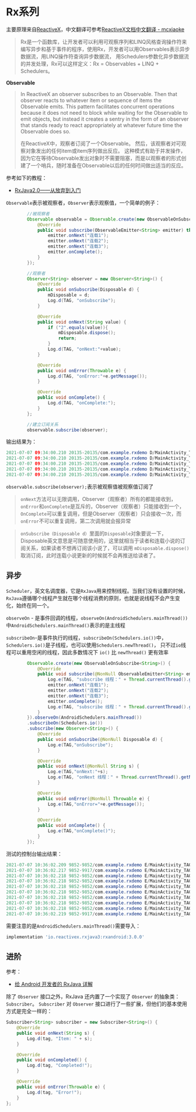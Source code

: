# Rx系列

主要原理来自[ReactiveX](http://reactivex.io/)，中文翻译可参考[ReactiveX文档中文翻译 - mcxiaoke](https://mcxiaoke.gitbooks.io/rxdocs/content/Intro.html)

> Rx是一个函数库，让开发者可以利用可观察序列和LINQ风格查询操作符来编写异步和基于事件的程序，使用Rx，开发者可以用Observables表示异步数据流，用LINQ操作符查询异步数据流， 用Schedulers参数化异步数据流的并发处理，Rx可以这样定义：Rx = Observables + LINQ + Schedulers。

**Observable**

> In ReactiveX an observer subscribes to an Observable. Then that observer reacts to whatever item or sequence of items the Observable emits. This pattern facilitates concurrent operations because it does not need to block while waiting for the Observable to emit objects, but instead it creates a sentry in the form of an observer that stands ready to react appropriately at whatever future time the Observable does so.
>
> 在ReactiveX中，观察者订阅了一个Observable。 然后，该观察者对可观察对象发出的任何item或item序列做出反应。 这种模式有助于并发操作，因为它在等待Observable发出对象时不需要阻塞，而是以观察者的形式创建了一个哨兵，随时准备在Observable以后的任何时间做出适当的反应。



参考如下的教程：

+ [RxJava2.0——从放弃到入门](https://www.jianshu.com/p/cd3557b1a474)



`Observable`表示被观察者，`Observer`表示观察值，一个简单的例子：

```java
        //被观察者
        Observable observable = Observable.create(new ObservableOnSubscribe<String>() {
            @Override
            public void subscribe(ObservableEmitter<String> emitter) throws Exception {
                emitter.onNext("连载1");
                emitter.onNext("连载2");
                emitter.onNext("连载3");
                emitter.onComplete();
            }
        });

        //观察者
        Observer<String> observer = new Observer<String>() {
            @Override
            public void onSubscribe(Disposable d) {
                mDisposable = d;
                Log.d(TAG, "onSubscribe");
            }

            @Override
            public void onNext(String value) {
                if ("2".equals(value)){
                    mDisposable.dispose();
                    return;
                }
                Log.d(TAG, "onNext:"+value);
            }

            @Override
            public void onError(Throwable e) {
                Log.d(TAG, "onError:"+e.getMessage());
            }

            @Override
            public void onComplete() {
                Log.d(TAG, "onComplete:");
            }
        };

        //建立订阅关系
        observable.subscribe(observer);
```

输出结果为：

```java
2021-07-07 09:34:00.210 20135-20135/com.example.rxdemo D/MainActivity_TAG: onSubscribe
2021-07-07 09:34:00.210 20135-20135/com.example.rxdemo D/MainActivity_TAG: onNext:连载1
2021-07-07 09:34:00.210 20135-20135/com.example.rxdemo D/MainActivity_TAG: onNext:连载2
2021-07-07 09:34:00.210 20135-20135/com.example.rxdemo D/MainActivity_TAG: onNext:连载3
2021-07-07 09:34:00.210 20135-20135/com.example.rxdemo D/MainActivity_TAG: onComplete:
```

`observable.subscribe(observer);`表示被观察值被观察值订阅了

> `onNext`方法可以无限调用，Observer（观察者）所有的都能接收到，`onError`和`onComplete`是互斥的，Observer（观察者）只能接收到一个，`OnComplete`可以重复调用，但是Observer（观察者）只会接收一次，而`onError`不可以重复调用，第二次调用就会报异常

> `onSubscribe（Disposable d）`里面的`Disposable`对象要说一下，Disposable英文意思是可随意使用的，这里就相当于读者和连载小说的订阅关系，如果读者不想再订阅该小说了，可以调用 `mDisposable.dispose()`取消订阅，此时连载小说更新的时候就不会再推送给读者了。



## 异步

`Scheduler`，英文名调度器，它是`RxJava`用来控制线程。当我们没有设置的时候，`RxJava`遵循哪个线程产生就在哪个线程消费的原则，也就是说线程不会产生变化，始终在同一个。

`observeOn` - 是事件回调的线程，`observeOn(AndroidSchedulers.mainThread())`中`AndroidSchedulers.mainThread()`表示的是主线程

`subscribeOn`-是事件执行的线程，`subscribeOn(Schedulers.io())`中，`Schedulers.io()`是子线程，也可以使用`Schedulers.newThread()`， 只不过`io`线程可以重用空闲的线程，因此多数情况下 `io()` 比 `newThread()` 更有效率

```java
        Observable.create(new ObservableOnSubscribe<String>() {
            @Override
            public void subscribe(@NonNull ObservableEmitter<String> emitter) throws Throwable {
                Log.e(TAG, "subscribe 线程：" + Thread.currentThread().getName());
                emitter.onNext("连载1");
                emitter.onNext("连载2");
                emitter.onNext("连载3");
                emitter.onComplete();
                Log.e(TAG, "subscribe 线程：" + Thread.currentThread().getName());
            }
        }).observeOn(AndroidSchedulers.mainThread())
        .subscribeOn(Schedulers.io())
        .subscribe(new Observer<String>() {
            @Override
            public void onSubscribe(@NonNull Disposable d) {
                Log.e(TAG,"onSubscribe");
            }

            @Override
            public void onNext(@NonNull String s) {
                Log.e(TAG,"onNext:"+s);
                Log.e(TAG, "onNext 线程：" + Thread.currentThread().getName());
            }

            @Override
            public void onError(@NonNull Throwable e) {
                Log.e(TAG,"onError="+e.getMessage());
            }

            @Override
            public void onComplete() {
                Log.e(TAG,"onComplete()");
            }
        });
```

测试的控制台输出结果：

```java
2021-07-07 10:36:02.209 9852-9852/com.example.rxdemo E/MainActivity_TAG: onSubscribe
2021-07-07 10:36:02.217 9852-9917/com.example.rxdemo E/MainActivity_TAG: subscribe 线程：RxCachedThreadScheduler-1
2021-07-07 10:36:02.218 9852-9852/com.example.rxdemo E/MainActivity_TAG: onNext:连载1
2021-07-07 10:36:02.218 9852-9852/com.example.rxdemo E/MainActivity_TAG: onNext 线程：main
2021-07-07 10:36:02.218 9852-9852/com.example.rxdemo E/MainActivity_TAG: onNext:连载2
2021-07-07 10:36:02.218 9852-9852/com.example.rxdemo E/MainActivity_TAG: onNext 线程：main
2021-07-07 10:36:02.218 9852-9852/com.example.rxdemo E/MainActivity_TAG: onNext:连载3
2021-07-07 10:36:02.218 9852-9852/com.example.rxdemo E/MainActivity_TAG: onNext 线程：main
2021-07-07 10:36:02.218 9852-9852/com.example.rxdemo E/MainActivity_TAG: onComplete()
2021-07-07 10:36:02.219 9852-9917/com.example.rxdemo E/MainActivity_TAG: subscribe 线程：RxCachedThreadScheduler-1
```

需要注意的是`AndroidSchedulers.mainThread()`需要导入：

```groovy
implementation 'io.reactivex.rxjava3:rxandroid:3.0.0'
```



## 进阶

参考：

+ [给 Android 开发者的 RxJava 详解](https://gank.io/post/560e15be2dca930e00da1083)



除了 `Observer` 接口之外，RxJava 还内置了一个实现了 `Observer` 的抽象类：`Subscriber`。 `Subscriber` 对 `Observer` 接口进行了一些扩展，但他们的基本使用方式是完全一样的：

```java
Subscriber<String> subscriber = new Subscriber<String>() {
    @Override
    public void onNext(String s) {
        Log.d(tag, "Item: " + s);
    }

    @Override
    public void onCompleted() {
        Log.d(tag, "Completed!");
    }

    @Override
    public void onError(Throwable e) {
        Log.d(tag, "Error!");
    }
};
```

































































































